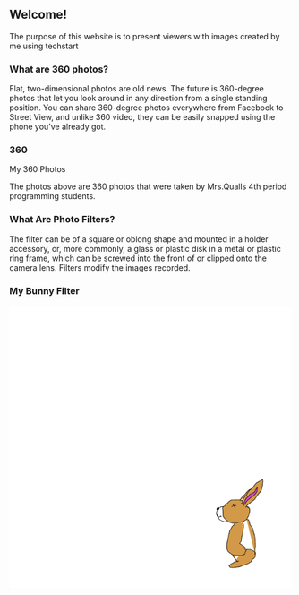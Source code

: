 ## Welcome!
The purpose of this website is to present viewers with images created by me using techstart
### What are 360 photos?

Flat, two-dimensional photos are old news. The future is 360-degree photos that let you look around in any direction from a single standing position. You can share 360-degree photos everywhere from Facebook to Street View, and unlike 360 video, they can be easily snapped using the phone you’ve already got.


### 360
My 360 Photos
<script src="//360.vizor.io/scripts/embed.js" data-vizorurl="https://360.vizor.io/embed/v/ybee" ></script>

<script src="//360.vizor.io/scripts/embed.js" data-vizorurl="https://360.vizor.io/embed/v/axlw" ></script>

The photos above are 360 photos that were taken by Mrs.Qualls 4th period programming students.

### What Are Photo Filters?

The filter can be of a square or oblong shape and mounted in a holder accessory, or, more commonly, a glass or plastic disk in a metal or plastic ring frame, which can be screwed into the front of or clipped onto the camera lens. Filters modify the images recorded.

### My Bunny Filter
![filter](bunny.png?raw=true "Bunny Filter")
